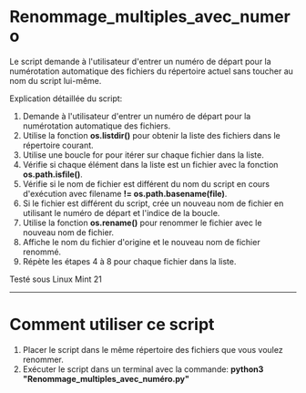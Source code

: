 # Renommage_multiples_avec_numero

Le script demande à l'utilisateur d'entrer un numéro de départ pour la numérotation automatique des fichiers du répertoire actuel 
sans toucher au nom du script lui-même.

Explication détaillée du script:

1. Demande à l'utilisateur d'entrer un numéro de départ pour la numérotation automatique des fichiers.
2. Utilise la fonction **os.listdir()** pour obtenir la liste des fichiers dans le répertoire courant.
3. Utilise une boucle for pour itérer sur chaque fichier dans la liste.
4. Vérifie si chaque élément dans la liste est un fichier avec la fonction **os.path.isfile()**.
5. Vérifie si le nom de fichier est différent du nom du script en cours d'exécution avec filename **!= os.path.basename(__file__)**.
6. Si le fichier est différent du script, crée un nouveau nom de fichier en utilisant le numéro de départ et l'indice de la boucle.
7. Utilise la fonction **os.rename()** pour renommer le fichier avec le nouveau nom de fichier.
8. Affiche le nom du fichier d'origine et le nouveau nom de fichier renommé.
9. Répète les étapes 4 à 8 pour chaque fichier dans la liste.

Testé sous Linux Mint 21

-------------------

# Comment utiliser ce script

1. Placer le script dans le même répertoire des fichiers que vous voulez renommer.
2. Exécuter le script dans un terminal avec la commande: **python3 "Renommage_multiples_avec_numéro.py"**

